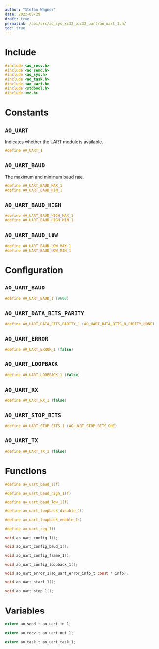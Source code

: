 ```yaml
---
author: "Stefan Wagner"
date: 2022-08-29
draft: true
permalink: /api/src/ao_sys_xc32_pic32_uart/ao_uart_1.h/
toc: true
---
```


# Include

```c
#include <ao_recv.h>
#include <ao_send.h>
#include <ao_sys.h>
#include <ao_task.h>
#include <ao_uart.h>
#include <stdbool.h>
#include <xc.h>
```

# Constants

## `AO_UART`

Indicates whether the UART module is available.

```c
#define AO_UART_1
```

## `AO_UART_BAUD`

The maximum and minimum baud rate.

```c
#define AO_UART_BAUD_MAX_1
#define AO_UART_BAUD_MIN_1
```

## `AO_UART_BAUD_HIGH`

```c
#define AO_UART_BAUD_HIGH_MAX_1
#define AO_UART_BAUD_HIGH_MIN_1
```

## `AO_UART_BAUD_LOW`

```c
#define AO_UART_BAUD_LOW_MAX_1
#define AO_UART_BAUD_LOW_MIN_1
```

# Configuration

## `AO_UART_BAUD`

```c
#define AO_UART_BAUD_1 (9600)
```

## `AO_UART_DATA_BITS_PARITY`

```c
#define AO_UART_DATA_BITS_PARITY_1 (AO_UART_DATA_BITS_8_PARITY_NONE)
```

## `AO_UART_ERROR`

```c
#define AO_UART_ERROR_1 (false)
```

## `AO_UART_LOOPBACK`

```c
#define AO_UART_LOOPBACK_1 (false)
```

## `AO_UART_RX`

```c
#define AO_UART_RX_1 (false)
```

## `AO_UART_STOP_BITS`

```c
#define AO_UART_STOP_BITS_1 (AO_UART_STOP_BITS_ONE)
```

## `AO_UART_TX`

```c
#define AO_UART_TX_1 (false)
```

# Functions

```c
#define ao_uart_baud_1(f)
```

```c
#define ao_uart_baud_high_1(f)
```

```c
#define ao_uart_baud_low_1(f)
```

```c
#define ao_uart_loopback_disable_1()
```

```c
#define ao_uart_loopback_enable_1()
```

```c
#define ao_uart_reg_1()
```

```c
void ao_uart_config_1();
```

```c
void ao_uart_config_baud_1();
```

```c
void ao_uart_config_frame_1();
```

```c
void ao_uart_config_loopback_1();
```

```c
void ao_uart_error_1(ao_uart_error_info_t const * info);
```

```c
void ao_uart_start_1();
```

```c
void ao_uart_stop_1();
```

# Variables

```c
extern ao_send_t ao_uart_in_1;
```

```c
extern ao_recv_t ao_uart_out_1;
```

```c
extern ao_task_t ao_uart_task_1;
```
